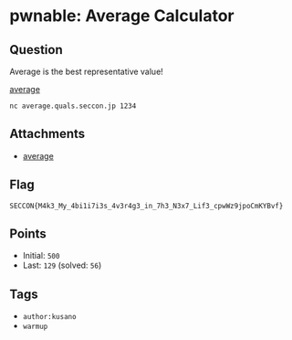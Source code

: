 # pwnable: Average Calculator
## Question
Average is the best representative value!

[average](files/average)


```
nc average.quals.seccon.jp 1234
```

## Attachments
- [average](files/average)

## Flag
```
SECCON{M4k3_My_4bi1i7i3s_4v3r4g3_in_7h3_N3x7_Lif3_cpwWz9jpoCmKYBvf}
```

## Points
- Initial: `500`
- Last: `129` (solved: `56`)

## Tags
- `author:kusano`
- `warmup`
    